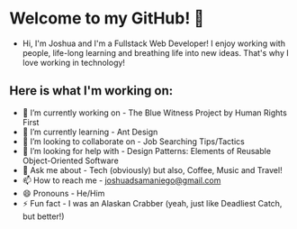 # Welcome to my GitHub! 👋

- Hi, I'm Joshua and I'm a Fullstack Web Developer! I enjoy working with people, life-long learning 
and breathing life into new ideas. That's why I love working in technology!

## Here is what I'm working on:

- 🔭 I’m currently working on - The Blue Witness Project by Human Rights First
- 🌱 I’m currently learning - Ant Design
- 👯 I’m looking to collaborate on - Job Searching Tips/Tactics
- 🤔 I’m looking for help with - Design Patterns: Elements of Reusable Object-Oriented Software
- 💬 Ask me about - Tech (obviously) but also, Coffee, Music and Travel!
- 📫 How to reach me - joshuadsamaniego@gmail.com 
- 😄 Pronouns - He/Him
- ⚡ Fun fact - I was an Alaskan Crabber (yeah, just like Deadliest Catch, but better!)

